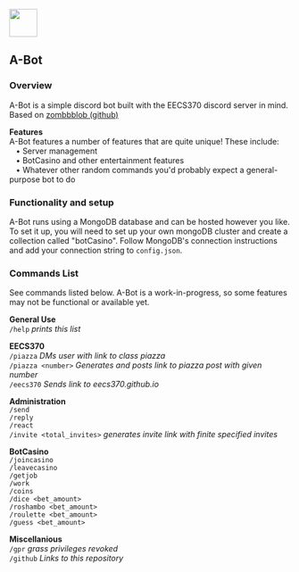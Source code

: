 <img src="https://github.com/rramboer/A-Bot/blob/master/meta/background.png?raw=true" style="height:50px;"><br>

## A-Bot <br>
### Overview <br>
A-Bot is a simple discord bot built with the EECS370 discord server in mind. Based on [zombbblob (github)](https://github.com/ToafdaLoaf/zombbblob)

__Features__<br>
A-Bot features a number of features that are quite unique! These include:<br>
&nbsp;&nbsp;&nbsp;• Server management<br>
&nbsp;&nbsp;&nbsp;• BotCasino and other entertainment features<br>
&nbsp;&nbsp;&nbsp;• Whatever other random commands you'd probably expect a general-purpose bot to do<br>
### Functionality and setup
A-Bot runs using a MongoDB database and can be hosted however you like. To set it up, you will need to set up your own mongoDB cluster and create a collection called "botCasino". Follow MongoDB's connection instructions and add your connection string to `config.json`.

### Commands List

See commands listed below. A-Bot is a work-in-progress, so some features may not be functional or available yet.

__General Use__<br>
`/help` *prints this list*

__EECS370__<br>
`/piazza` *DMs user with link to class piazza*<br>
`/piazza <number>` *Generates and posts link to piazza post with given number*<br>
`/eecs370` *Sends link to eecs370.github.io*

__Administration__<br>
`/send`<br>
`/reply`<br>
`/react`<br>
`/invite <total_invites>` *generates invite link with finite specified invites*


__BotCasino__<br>
`/joincasino`<br>
`/leavecasino`<br>
`/getjob`<br>
`/work`<br>
`/coins`<br>
`/dice <bet_amount>`<br>
`/roshambo <bet_amount>`<br>
`/roulette <bet_amount>`<br>
`/guess <bet_amount>`

__Miscellanious__<br>
`/gpr` *grass privileges revoked*<br>
`/github` *Links to this repository*

